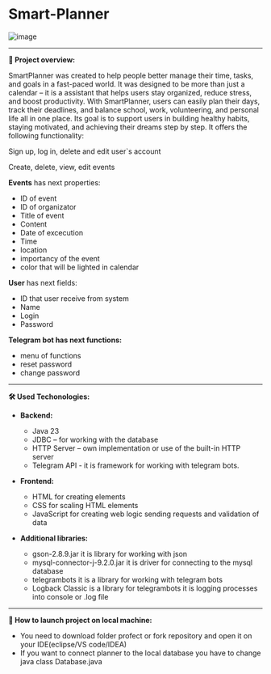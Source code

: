# Smart-Planner

![image](https://github.com/user-attachments/assets/666d2dba-df19-4554-a157-20ffaf91ea86)

---

**📖 Project overview:**

SmartPlanner was created to help people better manage their time, tasks, and goals in a fast-paced world. It was designed to be more than just a calendar – it is a assistant that helps users stay organized, reduce stress, and boost productivity. With SmartPlanner, users can easily plan their days, track their deadlines, and balance school, work, volunteering, and personal life all in one place. Its goal is to support users in building healthy habits, staying motivated, and achieving their dreams step by step. It offers the following functionality:

Sign up, log in, delete and edit user`s account

Create, delete, view, edit events

**Events** has next properties:

- ID of event
- ID of organizator
- Title of event
- Content
- Date of excecution
- Time
- location
- importancy of the event
- color that will be lighted in calendar

**User** has next fields:

- ID that user receive from system
- Name
- Login
- Password

**Telegram bot has next functions:**

  - menu of functions
  - reset password
  - change password

---

**🛠️ Used Techonologies:**

- **Backend:**
  - Java 23
  - JDBC – for working with the database
  - HTTP Server – own implementation or use of the built-in HTTP server
  - Telegram API - it is framework for working with telegram bots.
- **Frontend:**
  - HTML for creating elements
  - CSS for scaling HTML elements
  - JavaScript for creating web logic sending requests and validation of data

- **Additional libraries:**

  - gson-2.8.9.jar it is library for working with json
  - mysql-connector-j-9.2.0.jar it is driver for connecting to the mysql database
  - telegrambots it is a library for working with telegram bots
  - Logback Classic is a library for telegrambots it is logging processes into console or .log file

---

**🔧 How to launch project on local machine:**

- You need to download folder profect or fork repository and open it on your IDE(eclipse/VS code/IDEA)
- If you want to connect planner to the local database you have to change java class Database.java
